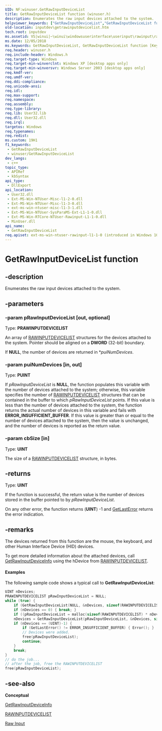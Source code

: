 ```yaml
---
UID: NF:winuser.GetRawInputDeviceList
title: GetRawInputDeviceList function (winuser.h)
description: Enumerates the raw input devices attached to the system.
helpviewer_keywords: ["GetRawInputDeviceList","GetRawInputDeviceList function [Keyboard and Mouse Input]","_win32_GetRawInputDeviceList","_win32_getrawinputdevicelist_cpp","inputdev.getrawinputdevicelist","winui._win32_getrawinputdevicelist","winuser/GetRawInputDeviceList"]
old-location: inputdev\getrawinputdevicelist.htm
tech.root: inputdev
ms.assetid: VS|winui|~\winui\windowsuserinterface\userinput\rawinput\rawinputreference\rawinputfunctions\getrawinputdevicelist.htm
ms.date: 12/05/2018
ms.keywords: GetRawInputDeviceList, GetRawInputDeviceList function [Keyboard and Mouse Input], _win32_GetRawInputDeviceList, _win32_getrawinputdevicelist_cpp, inputdev.getrawinputdevicelist, winui._win32_getrawinputdevicelist, winuser/GetRawInputDeviceList
req.header: winuser.h
req.include-header: Windows.h
req.target-type: Windows
req.target-min-winverclnt: Windows XP [desktop apps only]
req.target-min-winversvr: Windows Server 2003 [desktop apps only]
req.kmdf-ver: 
req.umdf-ver: 
req.ddi-compliance: 
req.unicode-ansi: 
req.idl: 
req.max-support: 
req.namespace: 
req.assembly: 
req.type-library: 
req.lib: User32.lib
req.dll: User32.dll
req.irql: 
targetos: Windows
req.typenames: 
req.redist: 
ms.custom: 19H1
f1_keywords:
 - GetRawInputDeviceList
 - winuser/GetRawInputDeviceList
dev_langs:
 - c++
topic_type:
 - APIRef
 - kbSyntax
api_type:
 - DllExport
api_location:
 - User32.dll
 - Ext-MS-Win-NTUser-Misc-l1-2-0.dll
 - Ext-MS-Win-NTUser-Misc-l1-3-0.dll
 - ext-ms-win-ntuser-misc-l1-3-1.dll
 - Ext-MS-Win-NTUser-SysParaMS-Ext-L1-1-0.dll
 - Ext-MS-Win-RTCore-NTUser-Rawinput-L1-1-0.dll
 - MinUser.dll
api_name:
 - GetRawInputDeviceList
req.apiset: ext-ms-win-ntuser-rawinput-l1-1-0 (introduced in Windows 10, version 10.0.14393)
---
```


# GetRawInputDeviceList function


## -description

Enumerates the raw input devices attached to the system.

## -parameters

### -param pRawInputDeviceList [out, optional]

Type: <b>PRAWINPUTDEVICELIST</b>

An array of <a href="/windows/desktop/api/winuser/ns-winuser-rawinputdevicelist">RAWINPUTDEVICELIST</a> structures for the devices attached to the system. Pointer should be aligned on a **DWORD** (32-bit) boundary.

If <b>NULL</b>, the number of devices are returned in *<i>puiNumDevices</i>.

### -param puiNumDevices [in, out]

Type: <b>PUINT</b>

If <i>pRawInputDeviceList</i> is <b>NULL</b>, the function populates this variable with the number of devices attached to the system; otherwise, this variable specifies the number of <a href="/windows/desktop/api/winuser/ns-winuser-rawinputdevicelist">RAWINPUTDEVICELIST</a> structures that can be contained in the buffer to which <i>pRawInputDeviceList</i> points. If this value is less than the number of devices attached to the system, the function returns the actual number of devices in this variable and fails with <b>ERROR_INSUFFICIENT_BUFFER</b>.
If this value is greater than or equal to the number of devices attached to the system, then the value is unchanged, and the number of devices is reported as the return value.

### -param cbSize [in]

Type: <b>UINT</b>

The size of a <a href="/windows/desktop/api/winuser/ns-winuser-rawinputdevicelist">RAWINPUTDEVICELIST</a> structure, in bytes.

## -returns

Type: <b>UINT</b>

If the function is successful, the return value is the number of devices stored in the buffer pointed to by <i>pRawInputDeviceList</i>.

On any other error, the function returns (<b>UINT</b>) -1 and <a href="/windows/desktop/api/errhandlingapi/nf-errhandlingapi-getlasterror">GetLastError</a> returns the error indication.

## -remarks

The devices returned from this function are the mouse, the keyboard, and other Human Interface Device (HID) devices.

To get more detailed information about the attached devices, call <a href="/windows/desktop/api/winuser/nf-winuser-getrawinputdeviceinfoa">GetRawInputDeviceInfo</a> using the hDevice from <a href="/windows/desktop/api/winuser/ns-winuser-rawinputdevicelist">RAWINPUTDEVICELIST</a>. 

#### Examples

The following sample code shows a typical call to <b>GetRawInputDeviceList</b>:

```cpp
UINT nDevices;
PRAWINPUTDEVICELIST pRawInputDeviceList = NULL;
while (true) {
    if (GetRawInputDeviceList(NULL, &nDevices, sizeof(RAWINPUTDEVICELIST)) != 0) { Error();}
    if (nDevices == 0) { break; }
    if ((pRawInputDeviceList = malloc(sizeof(RAWINPUTDEVICELIST) * nDevices)) == NULL) {Error();}
    nDevices = GetRawInputDeviceList(pRawInputDeviceList, &nDevices, sizeof(RAWINPUTDEVICELIST));
    if (nDevices == (UINT)-1) {
        if (GetLastError() != ERROR_INSUFFICIENT_BUFFER) { Error(); }
        // Devices were added.
        free(pRawInputDeviceList);
        continue;
    }
    break;
}
// do the job...
// after the job, free the RAWINPUTDEVICELIST
free(pRawInputDeviceList);
```

## -see-also

<b>Conceptual</b>

<a href="/windows/desktop/api/winuser/nf-winuser-getrawinputdeviceinfoa">GetRawInputDeviceInfo</a>

<a href="/windows/desktop/api/winuser/ns-winuser-rawinputdevicelist">RAWINPUTDEVICELIST</a>

<a href="/windows/desktop/inputdev/raw-input">Raw Input</a>
